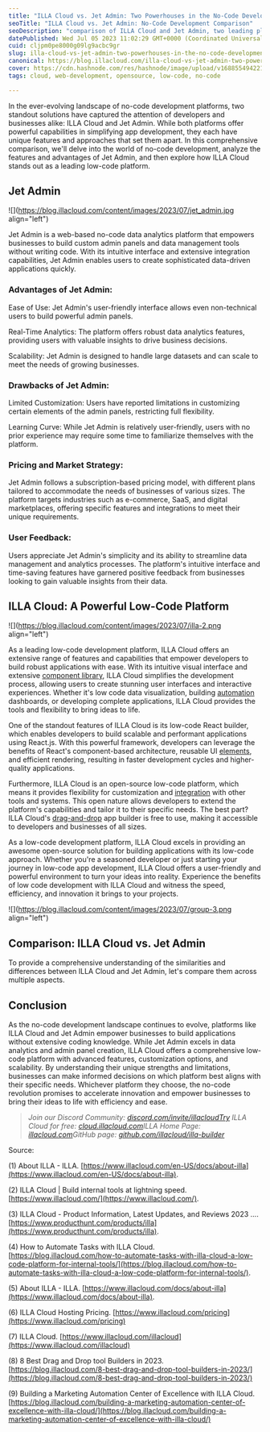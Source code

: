 ```yaml
---
title: "ILLA Cloud vs. Jet Admin: Two Powerhouses in the No-Code Development Space"
seoTitle: "ILLA Cloud vs. Jet Admin: No-Code Development Comparison"
seoDescription: "comparison of ILLA Cloud and Jet Admin, two leading players in the no-code development arena. Discover their features, pricing, and user feedback"
datePublished: Wed Jul 05 2023 11:02:29 GMT+0000 (Coordinated Universal Time)
cuid: cljpm0pe8000g09lg9acbc9gr
slug: illa-cloud-vs-jet-admin-two-powerhouses-in-the-no-code-development-space
canonical: https://blog.illacloud.com/illa-cloud-vs-jet-admin-two-powerhouses-in-the-no-code-development-space/
cover: https://cdn.hashnode.com/res/hashnode/image/upload/v1688554942212/808e09aa-9b46-4d30-a328-799fd21f374a.png
tags: cloud, web-development, opensource, low-code, no-code

---
```


In the ever-evolving landscape of no-code development platforms, two standout solutions have captured the attention of developers and businesses alike: ILLA Cloud and Jet Admin. While both platforms offer powerful capabilities in simplifying app development, they each have unique features and approaches that set them apart. In this comprehensive comparison, we'll delve into the world of no-code development, analyze the features and advantages of Jet Admin, and then explore how ILLA Cloud stands out as a leading low-code platform.

## Jet Admin

![](https://blog.illacloud.com/content/images/2023/07/jet_admin.jpg align="left")

Jet Admin is a web-based no-code data analytics platform that empowers businesses to build custom admin panels and data management tools without writing code. With its intuitive interface and extensive integration capabilities, Jet Admin enables users to create sophisticated data-driven applications quickly.

### Advantages of Jet Admin:

Ease of Use: Jet Admin's user-friendly interface allows even non-technical users to build powerful admin panels.

Real-Time Analytics: The platform offers robust data analytics features, providing users with valuable insights to drive business decisions.

Scalability: Jet Admin is designed to handle large datasets and can scale to meet the needs of growing businesses.

### Drawbacks of Jet Admin:

Limited Customization: Users have reported limitations in customizing certain elements of the admin panels, restricting full flexibility.

Learning Curve: While Jet Admin is relatively user-friendly, users with no prior experience may require some time to familiarize themselves with the platform.

### Pricing and Market Strategy:

Jet Admin follows a subscription-based pricing model, with different plans tailored to accommodate the needs of businesses of various sizes. The platform targets industries such as e-commerce, SaaS, and digital marketplaces, offering specific features and integrations to meet their unique requirements.

### User Feedback:

Users appreciate Jet Admin's simplicity and its ability to streamline data management and analytics processes. The platform's intuitive interface and time-saving features have garnered positive feedback from businesses looking to gain valuable insights from their data.

## ILLA Cloud: A Powerful Low-Code Platform

![](https://blog.illacloud.com/content/images/2023/07/illa-2.png align="left")

As a leading low-code development platform, ILLA Cloud offers an extensive range of features and capabilities that empower developers to build robust applications with ease. With its intuitive visual interface and extensive [component library](https://www.illacloud.com/components), ILLA Cloud simplifies the development process, allowing users to create stunning user interfaces and interactive experiences. Whether it's low code data visualization, building [automation](https://blog.illacloud.com/building-a-marketing-automation-center-of-excellence-with-illa-cloud/) dashboards, or developing complete applications, ILLA Cloud provides the tools and flexibility to bring ideas to life.

One of the standout features of ILLA Cloud is its low-code React builder, which enables developers to build scalable and performant applications using React.js. With this powerful framework, developers can leverage the benefits of React's component-based architecture, reusable UI [elements](https://www.illacloud.com/components), and efficient rendering, resulting in faster development cycles and higher-quality applications.

Furthermore, ILLA Cloud is an open-source low-code platform, which means it provides flexibility for customization and [integration](https://www.illacloud.com/integrations) with other tools and systems. This open nature allows developers to extend the platform's capabilities and tailor it to their specific needs. The best part? ILLA Cloud's [drag-and-drop](https://blog.illacloud.com/updated-drag-and-drop-feature-of-illa-cloud-revolutionizing-component-placement-and-layout/) app builder is free to use, making it accessible to developers and businesses of all sizes.

As a low-code development platform, ILLA Cloud excels in providing an awesome open-source solution for building applications with its low-code approach. Whether you're a seasoned developer or just starting your journey in low-code app development, ILLA Cloud offers a user-friendly and powerful environment to turn your ideas into reality. Experience the benefits of low code development with ILLA Cloud and witness the speed, efficiency, and innovation it brings to your projects.

![](https://blog.illacloud.com/content/images/2023/07/group-3.png align="left")

## Comparison: ILLA Cloud vs. Jet Admin

To provide a comprehensive understanding of the similarities and differences between ILLA Cloud and Jet Admin, let's compare them across multiple aspects.

## Conclusion

As the no-code development landscape continues to evolve, platforms like ILLA Cloud and Jet Admin empower businesses to build applications without extensive coding knowledge. While Jet Admin excels in data analytics and admin panel creation, ILLA Cloud offers a comprehensive low-code platform with advanced features, customization options, and scalability. By understanding their unique strengths and limitations, businesses can make informed decisions on which platform best aligns with their specific needs. Whichever platform they choose, the no-code revolution promises to accelerate innovation and empower businesses to bring their ideas to life with efficiency and ease.

> *Join our Discord Community:* [*discord.com/invite/illacloudTry*](http://discord.com/invite/illacloudTry) *ILLA Cloud for free:* [*cloud.illacloud.com*](http://cloud.illacloud.com/?ref=illa-blog)*ILLA Home Page:* [*illacloud.com*](http://illacloud.com/?ref=illa-blog)*GitHub page:* [*github.com/illacloud/illa-builder*](http://github.com/illacloud/illa-builder)

Source:

(1) About ILLA - ILLA. [https://www.illacloud.com/en-US/docs/about-illa](https://www.illacloud.com/en-US/docs/about-illa).

(2) ILLA Cloud | Build internal tools at lightning speed. [https://www.illacloud.com/](https://www.illacloud.com/).

(3) ILLA Cloud - Product Information, Latest Updates, and Reviews 2023 .... [https://www.producthunt.com/products/illa](https://www.producthunt.com/products/illa).

(4) How to Automate Tasks with ILLA Cloud. [https://blog.illacloud.com/how-to-automate-tasks-with-illa-cloud-a-low-code-platform-for-internal-tools/](https://blog.illacloud.com/how-to-automate-tasks-with-illa-cloud-a-low-code-platform-for-internal-tools/).

(5) About ILLA - ILLA. [https://www.illacloud.com/docs/about-illa](https://www.illacloud.com/docs/about-illa).

(6) ILLA Cloud Hosting Pricing. [https://www.illacloud.com/pricing](https://www.illacloud.com/pricing)

(7) ILLA Cloud. [https://www.illacloud.com/illacloud](https://www.illacloud.com/illacloud)

(8) 8 Best Drag and Drop tool Builders in 2023. [https://blog.illacloud.com/8-best-drag-and-drop-tool-builders-in-2023/](https://blog.illacloud.com/8-best-drag-and-drop-tool-builders-in-2023/)

(9) Building a Marketing Automation Center of Excellence with ILLA Cloud. [https://blog.illacloud.com/building-a-marketing-automation-center-of-excellence-with-illa-cloud/](https://blog.illacloud.com/building-a-marketing-automation-center-of-excellence-with-illa-cloud/)